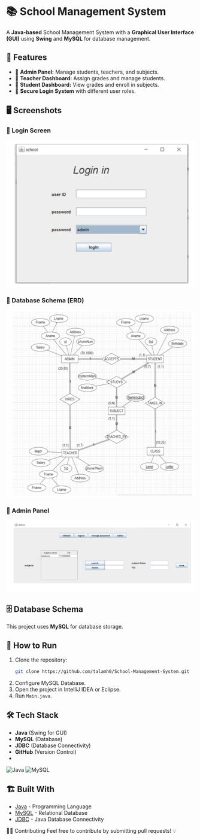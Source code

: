 # 📚 School Management System

A **Java-based** School Management System with a **Graphical User Interface (GUI)** using **Swing** and **MySQL** for database management.

## 🚀 Features
- 📌 **Admin Panel:** Manage students, teachers, and subjects.
- 📌 **Teacher Dashboard:** Assign grades and manage students.
- 📌 **Student Dashboard:** View grades and enroll in subjects.
- 📌 **Secure Login System** with different user roles.

## 🖥️ Screenshots
### **🔹 Login Screen**
![Login Screen](images/login_screen.jpg)

### **🔹 Database Schema (ERD)**
![Database Schema](images/database_schema.jpg)

### **🔹 Admin Panel**
![Admin Panel](images/admin_panel.jpg)

## 🗄️ Database Schema
This project uses **MySQL** for database storage.

## 🎯 How to Run
1. Clone the repository:
   ```bash
   git clone https://github.com/talamh0/School-Management-System.git

2. Configure MySQL Database.  
3. Open the project in IntelliJ IDEA or Eclipse.  
4. Run `Main.java`.  

## 🛠️ Tech Stack
- **Java** (Swing for GUI)
- **MySQL** (Database)
- **JDBC** (Database Connectivity)
- **GitHub** (Version Control)
- 
![Java](https://img.shields.io/badge/Java-%23ED8B00.svg?style=for-the-badge&logo=openjdk&logoColor=white)
![MySQL](https://img.shields.io/badge/MySQL-005C84?style=for-the-badge&logo=mysql&logoColor=white)

## 🏗️ Built With
- [Java](https://www.java.com/) - Programming Language
- [MySQL](https://www.mysql.com/) - Relational Database
- [JDBC](https://docs.oracle.com/javase/tutorial/jdbc/) - Java Database Connectivity

👩‍💻 Contributing
Feel free to contribute by submitting pull requests! 💡

